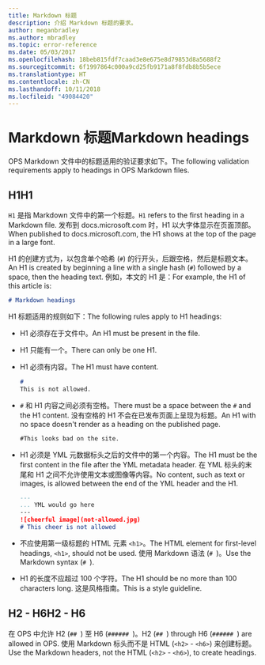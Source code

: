 ```yaml
---
title: Markdown 标题
description: 介绍 Markdown 标题的要求。
author: meganbradley
ms.author: mbradley
ms.topic: error-reference
ms.date: 05/03/2017
ms.openlocfilehash: 18beb815fdf7caad3e8e675e8d79853d8a5688f2
ms.sourcegitcommit: 6f1997864c000a9cd25fb9171a8f8fdb8b5b5ece
ms.translationtype: HT
ms.contentlocale: zh-CN
ms.lasthandoff: 10/11/2018
ms.locfileid: "49084420"
---
```

# <a name="markdown-headings"></a><span data-ttu-id="1f860-103">Markdown 标题</span><span class="sxs-lookup"><span data-stu-id="1f860-103">Markdown headings</span></span>

<span data-ttu-id="1f860-104">OPS Markdown 文件中的标题适用的验证要求如下。</span><span class="sxs-lookup"><span data-stu-id="1f860-104">The following validation requirements apply to headings in OPS Markdown files.</span></span>

## <a name="h1"></a><span data-ttu-id="1f860-105">H1</span><span class="sxs-lookup"><span data-stu-id="1f860-105">H1</span></span>

<span data-ttu-id="1f860-106">`H1` 是指 Markdown 文件中的第一个标题。</span><span class="sxs-lookup"><span data-stu-id="1f860-106">`H1` refers to the first heading in a Markdown file.</span></span> <span data-ttu-id="1f860-107">发布到 docs.microsoft.com 时，H1 以大字体显示在页面顶部。</span><span class="sxs-lookup"><span data-stu-id="1f860-107">When published to docs.microsoft.com, the H1 shows at the top of the page in a large font.</span></span>

<span data-ttu-id="1f860-108">H1 的创建方式为，以包含单个哈希 (`#`) 的行开头，后跟空格，然后是标题文本。</span><span class="sxs-lookup"><span data-stu-id="1f860-108">An H1 is created by beginning a line with a single hash (`#`) followed by a space, then the heading text.</span></span> <span data-ttu-id="1f860-109">例如，本文的 H1 是：</span><span class="sxs-lookup"><span data-stu-id="1f860-109">For example, the H1 of this article is:</span></span>

```md
# Markdown headings
```

<span data-ttu-id="1f860-110">H1 标题适用的规则如下：</span><span class="sxs-lookup"><span data-stu-id="1f860-110">The following rules apply to H1 headings:</span></span>

- <span data-ttu-id="1f860-111">H1 必须存在于文件中。</span><span class="sxs-lookup"><span data-stu-id="1f860-111">An H1 must be present in the file.</span></span>
- <span data-ttu-id="1f860-112">H1 只能有一个。</span><span class="sxs-lookup"><span data-stu-id="1f860-112">There can only be one H1.</span></span>
- <span data-ttu-id="1f860-113">H1 必须有内容。</span><span class="sxs-lookup"><span data-stu-id="1f860-113">The H1 must have content.</span></span>

  ```markdown
  # 
  This is not allowed.
  ```
- <span data-ttu-id="1f860-114">`#` 和 H1 内容之间必须有空格。</span><span class="sxs-lookup"><span data-stu-id="1f860-114">There must be a space between the `#` and the H1 content.</span></span> <span data-ttu-id="1f860-115">没有空格的 H1 不会在已发布页面上呈现为标题。</span><span class="sxs-lookup"><span data-stu-id="1f860-115">An H1 with no space doesn't render as a heading on the published page.</span></span>

  ```markdown
  #This looks bad on the site.
  ```
- <span data-ttu-id="1f860-116">H1 必须是 YML 元数据标头之后的文件中的第一个内容。</span><span class="sxs-lookup"><span data-stu-id="1f860-116">The H1 must be the first content in the file after the YML metadata header.</span></span> <span data-ttu-id="1f860-117">在 YML 标头的末尾和 H1 之间不允许使用文本或图像等内容。</span><span class="sxs-lookup"><span data-stu-id="1f860-117">No content, such as text or images, is allowed between the end of the YML header and the H1.</span></span>

  ```markdown
  ---
  ... YML would go here
  ---
  ![cheerful image](not-allowed.jpg)
  # This cheer is not allowed
  ```
- <span data-ttu-id="1f860-118">不应使用第一级标题的 HTML 元素 `<h1>`。</span><span class="sxs-lookup"><span data-stu-id="1f860-118">The HTML element for first-level headings, `<h1>`, should not be used.</span></span> <span data-ttu-id="1f860-119">使用 Markdown 语法 (`# `)。</span><span class="sxs-lookup"><span data-stu-id="1f860-119">Use the Markdown syntax (`# `).</span></span>
- <span data-ttu-id="1f860-120">H1 的长度不应超过 100 个字符。</span><span class="sxs-lookup"><span data-stu-id="1f860-120">The H1 should be no more than 100 characters long.</span></span> <span data-ttu-id="1f860-121">这是风格指南。</span><span class="sxs-lookup"><span data-stu-id="1f860-121">This is a style guideline.</span></span>

## <a name="h2---h6"></a><span data-ttu-id="1f860-122">H2 - H6</span><span class="sxs-lookup"><span data-stu-id="1f860-122">H2 - H6</span></span>

<span data-ttu-id="1f860-123">在 OPS 中允许 H2 (`## `) 至 H6 (`###### `)。</span><span class="sxs-lookup"><span data-stu-id="1f860-123">H2 (`## `) through H6 (`###### `) are allowed in OPS.</span></span> <span data-ttu-id="1f860-124">使用 Markdown 标头而不是 HTML (`<h2>` - `<h6>`) 来创建标题。</span><span class="sxs-lookup"><span data-stu-id="1f860-124">Use the Markdown headers, not the HTML (`<h2>` - `<h6>`), to create headings.</span></span>

